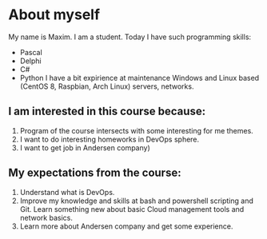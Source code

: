 # About myself

My name is Maxim. I am a student.
Today I have such programming skills:
- Pascal
- Delphi
- C#
- Python
I have a bit expirience at maintenance Windows and Linux based (CentOS 8, Raspbian, Arch Linux) servers, networks.

## I am interested in this course because:
1. Program of the course intersects with some interesting for me themes.
2. I want to do interesting homeworks in DevOps sphere.
3. I want to get job in Andersen company)

## My expectations from the course:
1. Understand what is DevOps.
2. Improve my knowledge and skills at bash and powershell scripting and Git. Learn something new about basic Cloud management tools and network basics.
3. Learn more about Andersen company and get some experience.
